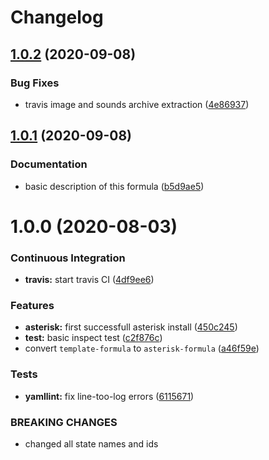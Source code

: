 # Changelog

## [1.0.2](https://github.com/litnialex/asterisk-formula/compare/v1.0.1...v1.0.2) (2020-09-08)


### Bug Fixes

* travis image and sounds archive extraction ([4e86937](https://github.com/litnialex/asterisk-formula/commit/4e8693705276c7b0b58578e013a22e1069dc80a4))

## [1.0.1](https://github.com/litnialex/asterisk-formula/compare/v1.0.0...v1.0.1) (2020-09-08)


### Documentation

* basic description of this formula ([b5d9ae5](https://github.com/litnialex/asterisk-formula/commit/b5d9ae552e5d1a21b5cdb7a67a6b7f5b630181b9))

# 1.0.0 (2020-08-03)


### Continuous Integration

* **travis:** start travis CI ([4df9ee6](https://github.com/litnialex/asterisk-formula/commit/4df9ee6375f4b476682bc628d0c5ba81aa20d1f8))


### Features

* **asterisk:** first successfull asterisk install ([450c245](https://github.com/litnialex/asterisk-formula/commit/450c245b807044e1a8f6083fd71341872f328961))
* **test:** basic inspect test ([c2f876c](https://github.com/litnialex/asterisk-formula/commit/c2f876cfa24965e371f6b4cb30d4a82aa02215aa))
* convert `template-formula` to `asterisk-formula` ([a46f59e](https://github.com/litnialex/asterisk-formula/commit/a46f59e377d926829bf6ef60e6523bbd04ad7d23))


### Tests

* **yamllint:** fix line-too-log errors ([6115671](https://github.com/litnialex/asterisk-formula/commit/61156711300fe74d3029e97115ddf656bce98471))


### BREAKING CHANGES

* changed all state names and ids
